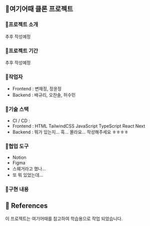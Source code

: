 ## 🏨여기어때 클론 프로젝트

### 🎯프로젝트 소개

추후 작성예정

### 🎯프로젝트 기간

추후 작성예정

### 🎯작업자

-   Frontend : 변재정, 정윤정
-   Backend : 배규리, 오찬솔, 허수민

### 🎯기술 스택

-   CI / CD :
-   Frontend : HTML TailwindCSS JavaScript TypeScript React Next
-   Backend : 뭐가 있는지... 흑... 몰라요... 작성해주세요 ㅎㅎㅎㅎ

### 🎯협업 도구

-   Notion
-   Figma
-   스웨거라고 했나...
-   또 뭐 있었는데...

### 🎯구현 내용

## 🎯 References

이 프로젝트는 여기어때를 참고하여 학습용으로 작업 되었습니다.

<!-- 이 프로젝트에서 사용된 모든 이미지는  (수정)에서 가져왔습니다. -->
